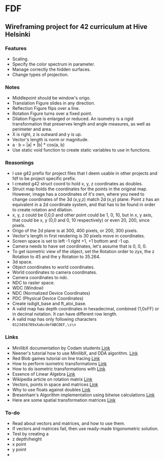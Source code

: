 # FDF

## Wireframing project for 42 curriculum at Hive Helsinki


### Features
- Scaling.
- Specify the color spectrum in parameter.
- Manage correctly the hidden surfaces.
- Change types of projection.


### Notes
- Middlepoint should be window's origo.
- Translation Figure slides in any direction.
- Reflection Figure flips over a line.
- Rotation Figure turns over a fixed point.
- Dilation Figure is enlarged or reduced.
  An isometry is a rigid transformation that preserves length and angle measures, as well as perimeter and area.
- X is right, z is outward and y is up.
- Vector's length is norm or magnitude.
- a · b = |a| * |b| * cos(a, b)
- Use static void function to create static variables to use in functions.


### Reasonings
- I use g42 prefix for project files that I deem usable in other projects and fdf to be project specific prefix.
- I created g42 struct coord to hold x, y, z coordinates as doubles.
- Struct map holds the coordinates for the points in the original map. However, image has a coordinates of it's own, where you need to change coordinates of the 3d (x,y,z) match 2d (x,y) plane. Point z has an equivalent in a 2d coordinate system, and that has to be found in order to create rotation and dilation.
- x, y, z could be 0,0,0 and other point could be 1, 0, 10, but in x, y axis, that could be x, y (0,0 and 0, 10 respectively) or even 20, 200, since pixels.
- Origo of the 2d plane is at 300, 400 pixels, or 200, 300 pixels.
- Vector's length in first rendering is 30 pixels move in coordinates.
- Screen space is set to left -1 right +1, +1 bottom and -1 up.
- Camera needs to have set coordinates, let's assume that is 0, 0, 0.
- To get isometric view of the object, set the Rotation order to zyx,
  the z Rotation to 45 and the y Rotation to 35.264.
- 3d space.
- Object coordinates to world coordinates.
- World coordinates to camera coordinates.
- Camera coordinates to ndc.
- NDC to raster space.
- WDC (Window)
- NDC (Normalized Device Coordinates)
- PDC (Physical Device Coordinates)
- Create isdigit_base and ft_atoi_base.
- A valid map has depth coordinates in hexadecimal, combined (1,0xFF) or in decimal notation. It can have different row length.
- A valid map has only following characters
	`0123456789xXabcdefABCDEF,\s\n`

### Links
- MinilibX documentation by Codam students [Link](https://harm-smits.github.io/42docs/libs/minilibx/getting_started.html#compilation-on-linux)
- Neener's tutorial how to use MinilibX, and DDA algorithm. [Link](https://gontjarow.github.io/MiniLibX/)
- Red Blob games tutorial on line tracing [Link](https://www.redblobgames.com/grids/line-drawing.html)
- How to perform isometric transformations [Link](https://github.com/VBrazhnik/FdF/wiki/How-to-perform-isometric-transformations%3F)
- How to do isometric transformations with [Link](https://www.kirupa.com/developer/actionscript/isometric_transforms.htm)
- Essence of Linear Algebra [Link](https://www.youtube.com/playlist?list=PLZHQObOWTQDPD3MizzM2xVFitgF8hE_ab)
- Wikipedia article on rotation matrix [Link](https://en.wikipedia.org/wiki/Rotation_matrix)
- Vectors, points in space and matrices [Link](https://www.scratchapixel.com/lessons/mathematics-physics-for-computer-graphics/geometry/coordinate-systems)
- Why to use floats against doubles [Link](https://stackoverflow.com/questions/24231389/struct-or-class-for-matrix-4x4-object)
- Bresenham's Algorithm implementation using bitwise calculations [Link](https://hbfs.wordpress.com/2009/07/28/faster-than-bresenhams-algorithm/)
- Here are some spatial transformation matrices [Link](https://www.brainvoyager.com/bv/doc/UsersGuide/CoordsAndTransforms/SpatialTransformationMatrices.html)
### To-do
- Read about vectors and matrices, and how to use them.
- If vectors and matrices fail, then use ready-made trigonometric solution.
- Test by creating a
- z depth/height
- x point
- y point
-
